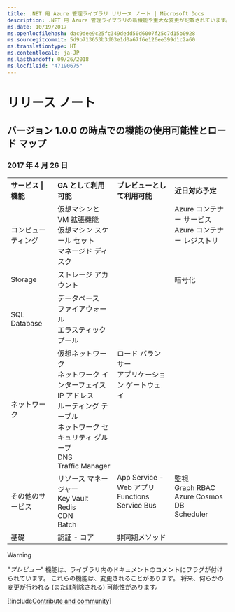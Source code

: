 ```yaml
---
title: .NET 用 Azure 管理ライブラリ リリース ノート | Microsoft Docs
description: .NET 用 Azure 管理ライブラリの新機能や重大な変更が記載されています。
ms.date: 10/19/2017
ms.openlocfilehash: dac9dee9c25fc349dedd50d6007f25c7d15b0928
ms.sourcegitcommit: 5d9b713653b3d03e1d0a67f6e126ee399d1c2a60
ms.translationtype: HT
ms.contentlocale: ja-JP
ms.lasthandoff: 09/26/2018
ms.locfileid: "47190675"
---
```

# <a name="release-notes"></a>リリース ノート 

## <a name="feature-availability-and-road-map-as-of-version-100"></a>バージョン 1.0.0 の時点での機能の使用可能性とロード マップ ##
### <a name="april-26-2017"></a>2017 年 4 月 26 日

<table>
  <tr>
    <th align="left">サービス | 機能</th>
    <th align="left">GA として利用可能</th>
    <th align="left">プレビューとして利用可能</th>
    <th align="left">近日対応予定</th>
  </tr>
  <tr>
    <td>コンピューティング</td>
    <td>仮想マシンと VM 拡張機能<br>仮想マシン スケール セット<br>マネージド ディスク</td>
    <td></td>
    <td valign="top">Azure コンテナー サービス<br>Azure コンテナー レジストリ</td>
  </tr>
  <tr>
    <td>Storage</td>
    <td>ストレージ アカウント</td>
    <td></td>
    <td>暗号化</td>
  </tr>
  <tr>
    <td>SQL Database</td>
    <td>データベース<br>ファイアウォール<br>エラスティック プール</td>
    <td></td>
    <td valign="top"></td>
  </tr>
  <tr>
    <td>ネットワーク</td>
    <td>仮想ネットワーク<br>ネットワーク インターフェイス<br>IP アドレス<br>ルーティング テーブル<br>ネットワーク セキュリティ グループ<br>DNS<br>Traffic Manager</td>
    <td valign="top">ロード バランサー<br>アプリケーション ゲートウェイ</td>
    <td valign="top"></td>
  </tr>
  <tr>
    <td>その他のサービス</td>
    <td>リソース マネージャー<br>Key Vault<br>Redis<br>CDN<br>Batch</td>
    <td valign="top">App Service - Web アプリ<br>Functions<br>Service Bus</td>
    <td valign="top">監視<br>Graph RBAC<br>Azure Cosmos DB<br>Scheduler</td>
  </tr>
  <tr>
    <td>基礎</td>
    <td>認証 - コア</td>
    <td>非同期メソッド</td>
    <td valign="top"></td>
  </tr>
</table>

> [!WARNING] 
> "*プレビュー*" 機能は、ライブラリ内のドキュメントのコメントにフラグが付けられています。 これらの機能は、変更されることがあります。 将来、何らかの変更が行われる (または削除される) 可能性があります。

[!include[Contribute and community](includes/contribute.md)]
